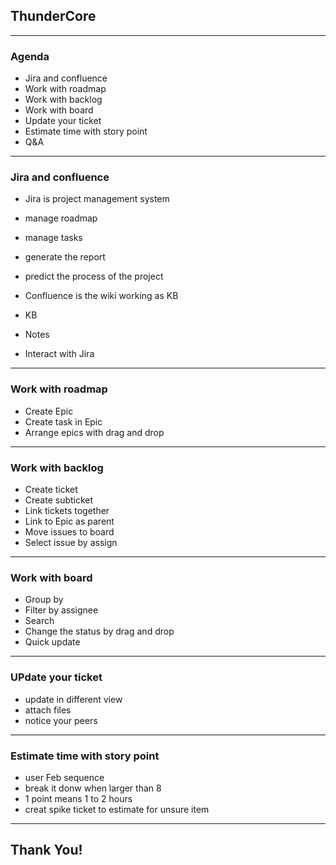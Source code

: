 ## ThunderCore

---
### Agenda
* Jira and confluence
* Work with roadmap
* Work with backlog
* Work with board
* Update your ticket
* Estimate time with story point
* Q&A

---
### Jira and confluence
- Jira is project management system

 - manage roadmap 
 - manage tasks
 - generate the report 
 - predict the process of the project

- Confluence is the wiki working as KB

 - KB
 - Notes
 - Interact with Jira

---
### Work with roadmap
* Create Epic
* Create task in Epic
* Arrange epics with drag and drop

---
### Work with backlog
* Create ticket
* Create subticket
* Link tickets together
* Link to Epic as parent
* Move issues to board
* Select issue by assign

---
### Work with board
* Group by
* Filter by assignee
* Search
* Change the status by drag and drop
* Quick update

---
### UPdate your ticket
* update in different view
* attach files
* notice your peers

---
### Estimate time with story point
* user Feb sequence
* break it donw when larger than 8
* 1 point means 1 to 2 hours
* creat spike ticket to estimate for unsure item

---
## Thank You!
